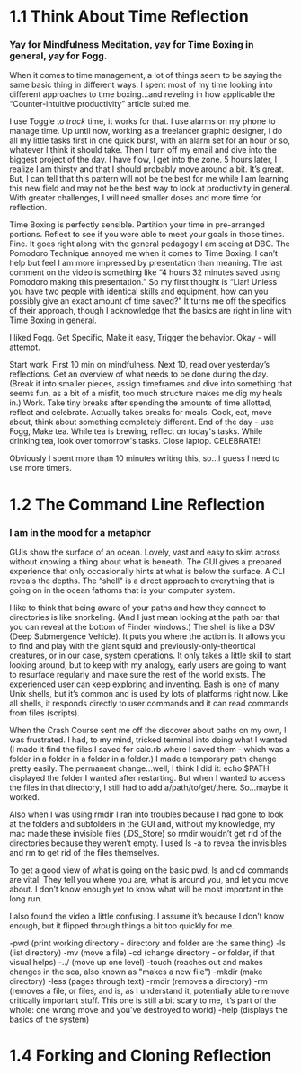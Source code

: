 # 1.1 Think About Time Reflection

### Yay for Mindfulness Meditation, yay for Time Boxing in general, yay for Fogg.

When it comes to time management, a lot of things seem to be saying the same basic thing in different ways. I spent most of my time looking into different approaches to time boxing…and reveling in how applicable the “Counter-intuitive productivity” article suited me.

I use Toggle to *track* time, it works for that. I use alarms on my phone to manage time.
Up until now, working as a freelancer graphic designer, I do all my little tasks first in one quick burst, with an alarm set for an hour or so, whatever I think it should take. Then I turn off my email and dive into the biggest project of the day. I have flow, I get into the zone. 5 hours later, I realize I am thirsty and that I should probably move around a bit. It’s great.
But, I can tell that this pattern will not be the best for me while I am learning this new field and may not be the best way to look at productivity in general. With greater challenges, I will need smaller doses and more time for reflection. 

Time Boxing is perfectly sensible. Partition your time in pre-arranged portions. Reflect to see if you were able to meet your goals in those times. Fine. It goes right along with the general pedagogy I am seeing at DBC. The Pomodoro Technique annoyed me when it comes to Time Boxing. I can’t help but feel I am more impressed by presentation than meaning. The last comment on the video is something like “4 hours  32 minutes saved using Pomodoro making this presentation.” So my first thought is “Liar! Unless you have two people with identical skills and equipment, how can you possibly give an exact amount of time saved?”  It turns me off the specifics of their approach, though I acknowledge that the basics are right in line with Time Boxing in general.

I liked Fogg. Get Specific, Make it easy, Trigger the behavior. Okay - will attempt.

Start work. First 10 min on mindfulness.
Next 10, read over yesterday’s reflections.
Get an overview of what needs to be done during the day. (Break it into smaller pieces, assign timeframes and dive into something that seems fun, as a bit of a misfit, too much structure makes me dig my heals in.)
Work. Take tiny breaks after spending the amounts of time allotted, reflect and celebrate.
Actually takes breaks for meals. Cook, eat, move about, think about something completely different.
End of the day - use Fogg, Make tea. While tea is brewing, reflect on today's tasks.  While drinking tea, look over tomorrow's tasks. Close laptop. CELEBRATE!

Obviously I spent more than 10 minutes writing this, so…I guess I need to use more timers.


# 1.2 The Command Line Reflection

### I am in the mood for a metaphor
GUIs show the surface of an ocean. Lovely, vast and easy to skim across without knowing a thing about what is beneath. The GUI gives a prepared experience that only occasionally hints at what is below the surface. A CLI reveals the depths. The “shell" is a direct approach to everything that is going on in the ocean fathoms that is your computer system.

I like to think that being aware of your paths and how they connect to directories is like snorkeling. (And I just mean looking at the path bar that you can reveal at the bottom of Finder windows.) The shell is like a DSV (Deep Submergence Vehicle). It puts you where the action is. It allows you to find and play with the giant squid and previously-only-theortical creatures, or in our case, system operations. It only takes a little skill to start looking around, but to keep with my analogy, early users are going to want to resurface regularly and make sure the rest of the world exists. The experienced user can keep exploring and inventing.
Bash is one of many Unix shells, but it’s common and is used by lots of platforms right now. Like all shells, it responds directly to user commands and it can read commands from files (scripts).

When the Crash Course sent me off the discover about paths on my own, I was frustrated. I had, to my mind, tricked terminal into doing what I wanted. (I made it find the files I saved for calc.rb where I saved them - which was a folder in a folder in a folder in a folder.) I made a temporary path change pretty easily. The permanent change…well, I think I did it: echo $PATH displayed the folder I wanted after restarting. But when I wanted to access the files in that directory, I still had to add a/path/to/get/there. So…maybe it worked.

Also when I was using rmdir I ran into troubles because I had gone to look at the folders and subfolders in the GUI and, without my knowledge, my mac made these invisible files (.DS_Store) so rmdir wouldn’t get rid of the directories because they weren’t empty. I used ls -a to reveal the invisibles and rm to get rid of the files themselves.

To get a good view of what is going on the basic pwd, ls and cd commands are vital. They tell you where you are, what is around you, and let you move about. I don’t know enough yet to know what will be most important in the long run.

I also found the video a little confusing. I assume it’s because I don’t know enough, but it flipped through things a  bit too quickly for me.



-pwd (print working directory - directory and folder are the same thing)
-ls (list directory)
-mv (move a file)
-cd (change directory - or folder, if that visual helps)
-../ (move up one level)
-touch (reaches out and makes changes in the sea, also known as "makes a new file")
-mkdir (make directory)
-less (pages through text)
-rmdir (removes a directory)
-rm (removes a file, or files, and is, as I understand it, potentially able to remove critically important stuff. This one is still a bit scary to me, it’s part of the whole: one wrong move and you’ve destroyed to world) 
-help (displays the basics of the system)


# 1.4 Forking and Cloning Reflection